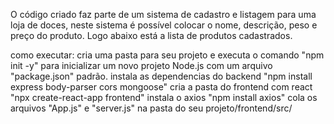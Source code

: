 O código criado faz parte de um sistema de cadastro e listagem para uma loja de doces, neste sistema é possível colocar o nome, descrição, peso e preço do produto. Logo abaixo está a lista de produtos cadastrados.

como executar:
cria uma pasta para seu projeto e executa o comando "npm init -y" para inicializar um novo projeto Node.js com um arquivo "package.json" padrão.
instala as dependencias do backend "npm install express body-parser cors mongoose" 
cria a pasta do frontend com react "npx create-react-app frontend"
instala o axios "npm install axios"
cola os arquivos "App.js" e "server.js" na pasta do seu projeto/frontend/src/
